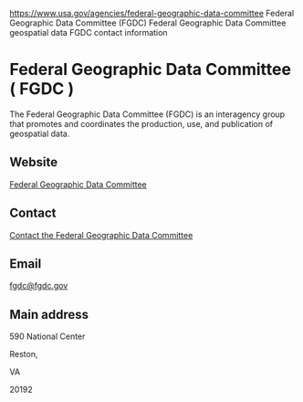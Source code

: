 

https://www.usa.gov/agencies/federal-geographic-data-committee
Federal Geographic Data Committee (FGDC)
Federal Geographic Data Committee geospatial data
FGDC contact information

Federal Geographic Data Committee
( FGDC )
==========================================

The Federal Geographic Data Committee (FGDC) is an interagency group that promotes and coordinates the production, use, and publication of geospatial data.

Website
-------

[Federal Geographic Data Committee](http://www.fgdc.gov/)

Contact
-------

[Contact the Federal Geographic Data Committee](https://www.fgdc.gov/aboutus)

Email
-----

[fgdc@fgdc.gov](mailto:fgdc@fgdc.gov)

Main address
------------

590 National Center
  

Reston,

VA

20192
